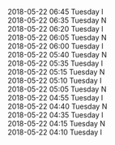 2018-05-22 06:45 Tuesday  I  
2018-05-22 06:35 Tuesday  N  
2018-05-22 06:20 Tuesday  I  
2018-05-22 06:05 Tuesday  N  
2018-05-22 06:00 Tuesday  I  
2018-05-22 05:40 Tuesday  N  
2018-05-22 05:35 Tuesday  I  
2018-05-22 05:15 Tuesday  N  
2018-05-22 05:10 Tuesday  I  
2018-05-22 05:05 Tuesday  N  
2018-05-22 04:55 Tuesday  I  
2018-05-22 04:40 Tuesday  N  
2018-05-22 04:35 Tuesday  I  
2018-05-22 04:15 Tuesday  N  
2018-05-22 04:10 Tuesday  I  
